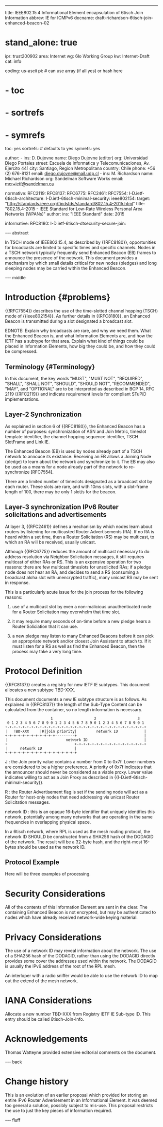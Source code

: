---
title: IEEE802.15.4 Informational Element encapsulation of 6tisch Join Information
abbrev: IE for ICMPv6
docname: draft-richardson-6tisch-join-enhanced-beacon-02

# stand_alone: true

ipr: trust200902
area: Internet
wg: 6lo Working Group
kw: Internet-Draft
cat: info

coding: us-ascii
pi:    # can use array (if all yes) or hash here
#  - toc
#  - sortrefs
#  - symrefs
  toc: yes
  sortrefs:   # defaults to yes
  symrefs: yes

author:
      -
        ins: D. Dujovne
        name: Diego Dujovne (editor)
        org: Universidad Diego Portales
        street: Escuela de Informatica y Telecomunicaciones, Av. Ejercito 441
        city: Santiago, Region Metropolitana
        country: Chile
        phone: +56 (2) 676-8121
        email: diego.dujovne@mail.udp.cl
      -
        ins: M. Richardson
        name: Michael Richardson
        org: Sandelman Software Works
        email: mcr+ietf@sandelman.ca


normative:
  RFC2119:
  RFC8137:
  RFC6775:
  RFC2461:
  RFC7554:
  I-D.ietf-6tisch-architecture:
  I-D.ietf-6tisch-minimal-security:
  ieee802154:
    target: "http://standards.ieee.org/findstds/standard/802.15.4-2015.html"
    title: "802.15.4-2015 - IEEE Standard for Low-Rate Wireless Personal Area Networks (WPANs)"
    author:
      ins: "IEEE Standard"
    date: 2015

informative:
  RFC8180:
  I-D.ietf-6tisch-dtsecurity-secure-join:

--- abstract

In TSCH mode of IEEE802.15.4, as described by {{RFC8180}},
opportunities for broadcasts are limited to specific times and specific
channels.  Nodes in a TSCH network typically frequently send Enhanced Beacon (EB)
frames to announce the presence of the network.  This document provides a mechanism by which small
details critical for new nodes (pledges) and long sleeping nodes may be
carried within the Enhanced Beacon.

--- middle

# Introduction        {#problems}

{{!RFC7554}} describes the use of the time-slotted channel
hopping (TSCH) mode of {{ieee802154}}.  As further details in
{{RFC8180}}, an Enhanced Beacon is transmitted during a slot
designated a broadcast slot.

EDNOTE: Explain why broadcasts are rare, and why we need them. What the Enhanced Beacon is, and what Information Elements are, and how the IETF has a subtype for that area.  Explain what kind of things could be placed in Information Elements, how big they could be, and how they could be compressed.

## Terminology          {#Terminology}

In this document, the key words "MUST", "MUST NOT", "REQUIRED",
"SHALL", "SHALL NOT", "SHOULD", "SHOULD NOT", "RECOMMENDED", "MAY",
and "OPTIONAL" are to be interpreted as described in BCP 14, RFC 2119
{{RFC2119}} and indicate requirement levels for compliant STuPiD
implementations.

## Layer-2 Synchronization

As explained in section 6 of {{RFC8180}}, the Enhanced Beacon
has a number of purposes: synchronization of ASN and Join Metric, timeslot
template identifier, the channel hopping sequence identifier, TSCH SlotFrame and
Link IE.

The Enhanced Beacon (EB) is used by nodes already part of a TSCH network to annouce its existance.
Receiving an EB allows a Joining Node (pledge) to learn about the network and synchronize to it.
The EB may also be used as a means for a node already part of the network to re-synchronize [RFC7554].

There are a limited number of timeslots designated as a broadcast slot by each
router. These slots are rare, and with 10ms slots, with a slot-frame length of
100, there may be only 1 slot/s for the beacon.

## Layer-3 synchronization IPv6 Router solicitations and advertisements

At layer 3, {{RFC2461}} defines a mechanism by which nodes learn about
routers by listening for multicasted Router Advertisements (RA). If no RA is
heard within a set time, then a Router Solicitation (RS) may be multicast,
to which an RA will be received, usually unicast.

Although {{RFC6775}} reduces the amount of multicast necessary to do address
resolution via Neighbor Solicitation messages, it still requires multicast
of either RAs or RS.  This is an expensive operation for two reasons: there
are few multicast timeslots for unsolicited RAs; if a pledge node does not
hear an RA, and decides to send a RS (consuming a broadcast aloha slot with
unencrypted traffic), many unicast RS may be sent in response.

This is a particularly acute issue for the join process for the following
reasons:

1. use of a multicast slot by even a non-malicious unauthenticated node for
a Router Solicitation may overwhelm that time slot.

2. it may require many seconds of on-time before a new pledge hears a Router
Soliciation that it can use.

3. a new pledge may listen to many Enhanced Beacons before it can pick an
   appropriate network and/or closest Join Assistant to attach to. If it must
   listen for a RS as well as find the Enhanced Beacon, then the process may
   take a very long time.

# Protocol Definition

{{RFC8137}} creates a registry for new IETF IE subtypes.
This document allocates a new subtype TBD-XXX.

This document documents a new IE subtype structure is as follows.  As explained in
{{RFC8137}} the length of the Sub-Type Content can be calculated from the container, so no length information is necessary.  

                         1                   2                   3
     0 1 2 3 4 5 6 7 8 9 0 1 2 3 4 5 6 7 8 9 0 1 2 3 4 5 6 7 8 9 0 1
    +-+-+-+-+-+-+-+-+-+-+-+-+-+-+-+-+-+-+-+-+-+-+-+-+-+-+-+-+-+-+-+-+
    |   TBD-XXX     |R|join priority|         network ID            |
    +-+-+-+-+-+-+-+-+-+-+-+---------+                               |
    |                           network ID                          |
    +                               +-+-+-+-+-+-+-+-+-+-+-+-+-+-+-+-+
    |      network ID               |
    +-+-+-+-+-+-+-+-+-+-+-+-+-+-+-+-+

J
: the Join prority value contains a number from 0 to 0x7f. Lower numbers are considered
to be a higher preference.  A priority of 0x7f indicates that the announcer should never
be considered as a viable proxy.  Lower value indicates willing to act as a Join
Proxy as described in {{I-D.ietf-6tisch-minimal-security}}.

R
: the Router Advertisement flag is set if the sending node will act as a Router for host-only nodes that need addressing via unicast Router Solicitation messages.

network ID
: this is an opaque 16-byte identifier that uniquely identifies this network,
potentially among many networks that are operating in the same frequencies
in overlapping physical space.

In a 6tisch network, where RPL is used as the mesh routing protocol, the
network ID SHOULD be constructed from a SHA256 hash of the DODAGID of the
network.  The result will be a 32-byte hash, and the right-most 16-bytes should be
used as the network ID.


## Protocol Example

Here will be three examples of processing.


# Security Considerations

All of the contents of this Information Element are sent in the clear.  The
containing Enhanced Beacon is not encrypted, but may be authenticated to
nodes which have already received network-wide keying material.

# Privacy Considerations

The use of a network ID may reveal information about the network.  The use of
a SHA256 hash of the DODAGID, rather than using the DODAGID directly provides
some cover the addresses used within the network.  The DODAGID is usually the
IPv6 address of the root of the RPL mesh.

An interloper with a radio sniffer would be able to use the network ID to map
out the extend of the mesh network.

# IANA Considerations

Allocate a new number TBD-XXX from Registry IETF IE Sub-type ID.
This entry should be called 6tisch-Join-Info.

# Acknowledgements

Thomas Watteyne provided extensive editorial comments on the document.

--- back

# Change history

This is an evolution of an earlier proposal which provided for storing an entire
IPv6 Router Adverisement in an Informational Element.  It was deemed too general
a solution, possibly subject to mis-use.  This proposal restricts the use to just
the key pieces of information required.

--- fluff
